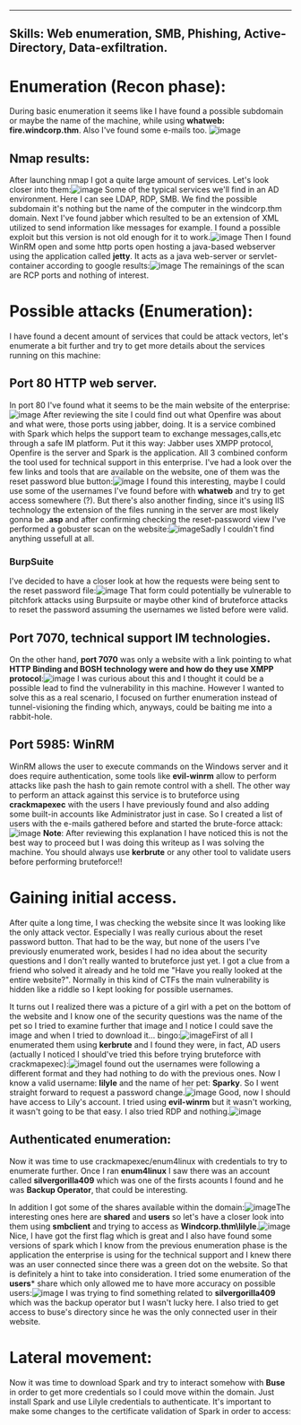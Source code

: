 
---
Skills: Web enumeration, SMB, Phishing, Active-Directory, Data-exfiltration.
---

# Enumeration (Recon phase):

During basic enumeration it seems like I have found a possible subdomain or maybe the name of the machine, while using **whatweb: fire.windcorp.thm**. Also I've found some e-mails too. ![image](https://github.com/K4ySuh/PublicWriteups/assets/147923141/366db624-c0e2-4f51-96dc-bc2cd82febeb)

## Nmap results:

After launching nmap I got a quite large amount of services. Let's look closer into them:![image](https://github.com/K4ySuh/PublicWriteups/assets/147923141/43ebee4c-a004-49bb-ad9c-e291bb7948fa)
Some of the typical services we'll find in an AD environment. Here I can see LDAP, RDP, SMB. We find the possible subdomain it's nothing but the name of the computer in the windcorp.thm domain. 
Next I've found jabber which resulted to be an extension of XML utilized to send information like messages for example. I found a possible exploit but this version is not old enough for it to work.![image](https://github.com/K4ySuh/PublicWriteups/assets/147923141/6dab3177-8a55-43ae-8cf1-d213e212ba00)
Then I found WinRM open and some http ports open hosting a java-based webserver using the application called **jetty**. It acts as a java web-server or servlet-container according to google results:![image](https://github.com/K4ySuh/PublicWriteups/assets/147923141/9fd89f8e-2acb-4cfb-a5be-7cec4714caf9)
The remainings of the scan are RCP ports and nothing of interest.

# Possible attacks (Enumeration):

I have found a decent amount of services that could be attack vectors, let's enumerate a bit further and try to get more details about the services running on this machine:
## Port 80 HTTP web server.

In port 80 I've found what it seems to be the main website of the enterprise: ![image](https://github.com/K4ySuh/PublicWriteups/assets/147923141/d9ad8ef3-91c6-4988-a55d-01f0ea6f21dd)
After reviewing the site I could find out what Openfire was about and what were, those ports using jabber, doing. It is a service combined with Spark which helps the support team to exchange messages,calls,etc through a safe IM platform. Put it this way: Jabber uses XMPP protocol, Openfire is the server and Spark is the application. All 3 combined conform the tool used for technical support in this enterprise. 
I've had a look over the few links and tools that are available on the website, one of them was the reset password blue button:![image](https://github.com/K4ySuh/PublicWriteups/assets/147923141/67a0a8a7-ad0d-4e64-8848-b15b245f3c56)
I found this interesting, maybe I could use some of the usernames I've found before with **whatweb** and try to get access somewhere (?). But there's also another finding, since it's using IIS technology the extension of the files running in the server are most likely gonna be **.asp** and after confirming checking the reset-password view I've performed a gobuster scan on the website:![image](https://github.com/K4ySuh/PublicWriteups/assets/147923141/7996e44a-d9aa-4b35-bd0a-19daddfdcf09)Sadly I couldn't find anything ussefull at all.
### BurpSuite

I've decided to have a closer look at how the requests were being sent to the reset password file:![image](https://github.com/K4ySuh/PublicWriteups/assets/147923141/4de50a2b-b916-45a2-ab84-88e92d7f720c)
That form could potentially be vulnerable to pitchfork attacks using Burpsuite or maybe other kind of bruteforce attacks to reset the password assuming the usernames we listed before were valid.
## Port 7070, technical support IM technologies.
On the other hand, **port 7070** was only a website with a link pointing to what **HTTP Binding and BOSH technology were and how do they use XMPP protocol**:![image](https://github.com/K4ySuh/PublicWriteups/assets/147923141/435f69b9-fd09-4a87-a239-2ecc4a9b9400)
I was curious about this and I thought it could be a possible lead to find the vulnerability in this machine. However I wanted to solve this as a real scenario, I focused on further enumeration instead of tunnel-visioning the finding which, anyways, could be baiting me into a rabbit-hole.
## Port 5985: WinRM

WinRM allows the user to execute commands on the Windows server and it does require authentication, some tools like **evil-winrm** allow to perform attacks like pash the hash to gain remote control with a shell. The other way to perform an attack against this service is to bruteforce using **crackmapexec** with the users I have previously found and also adding some built-in accounts like Administrator just in case. So I created a list of users with the e-mails gathered before and started the brute-force attack:![image](https://github.com/K4ySuh/PublicWriteups/assets/147923141/607033fb-5dd8-476b-95bd-a50db768ff6f)
**Note**: After reviewing this explanation I have noticed this is not the best way to proceed but I was doing this writeup as I was solving the machine. You should always use **kerbrute** or any other tool to validate users before performing bruteforce!! 

# Gaining initial access.

After quite a long time, I was checking the website since It was looking like the only attack vector. Especially I was really curious about the reset password button. That had to be the way, but none of the users I've previously enumerated work, besides I had no idea about the security questions and I don't really wanted to bruteforce just yet. I got a clue from a friend who solved it already and he told me "Have you really looked at the entire website?". Normally in this kind of CTFs the main vulnerability is hidden like a riddle so I kept looking for possible usernames.

It turns out I realized there was a picture of a girl with a pet on the bottom of the website and I know one of the security questions was the name of the pet so I tried to examine further that image and I notice I could save the image and when I tried to download it... bingo:![image](https://github.com/K4ySuh/PublicWriteups/assets/147923141/819f89f9-172d-45a9-a6b6-b9e6ea7419a2)First of all I enumerated them using **kerbrute** and I found they were, in fact, AD users (actually I noticed I should've tried this before trying bruteforce with crackmapexec):![image](https://github.com/K4ySuh/PublicWriteups/assets/147923141/7282ab11-a0f3-489a-8241-cdf1f0ee4a10)I found out the usernames were following a different format and they had nothing to do with the previous ones. Now I know a valid username: **lilyle** and the name of her pet: **Sparky**. So I went straight forward to request a password change.![image](https://github.com/K4ySuh/PublicWriteups/assets/147923141/5d5930a0-bd39-4a64-937e-9a0b0f3800bb)
Good, now I should have access to Lily's account. I tried using **evil-winrm** but it wasn't working, it wasn't going to be that easy. I also tried RDP and nothing.![image](https://github.com/K4ySuh/PublicWriteups/assets/147923141/10a252a7-e30c-461c-8922-b50c1b241e77)

## Authenticated enumeration:

Now it was time to use crackmapexec/enum4linux with credentials to try to enumerate further. Once I ran **enum4linux** I saw there was an account called **silvergorilla409** which was one of the firsts acounts I found and he was **Backup Operator**, that could be interesting. 

In addition I got some of the shares available within the domain:![image](https://github.com/K4ySuh/PublicWriteups/assets/147923141/ee0df86c-5abe-466e-9e26-783a59a4ef54)The interesting ones here are **shared** and **users** so let's have a closer look into them using **smbclient** and trying to access as **Windcorp.thm\\lilyle**.![image](https://github.com/K4ySuh/PublicWriteups/assets/147923141/9de814d5-8a81-4ea8-838a-3dec7d2a49ec)
Nice, I have got the first flag which is great and I also have found some versions of spark which I know from the previous enumeration phase is the application the enterprise is using for the technical support and I knew there was an user connected since there was a green dot on the website. So that is definitely a hint to take into consideration.
I tried some enumeration of the **users*** share which only allowed me to have more accuracy on possible users:![image](https://github.com/K4ySuh/PublicWriteups/assets/147923141/f3f13290-3fee-45d0-80ab-89e4714b605d)
I was trying to find something related to **silvergorilla409** which was the backup operator but I wasn't lucky here. I also tried to get access to buse's directory since he was the only connected user in their website.

# Lateral movement:

Now it was time to download Spark and try to interact somehow with **Buse** in order to get more credentials so I could move within the domain. Just install Spark and use Lilyle credentials to authenticate. It's important to make some changes to the certificate validation of Spark in order to access:











